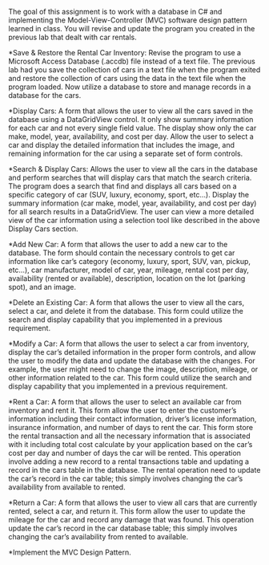 The goal of this assignment is to work with a database in C# and implementing the Model-View-Controller (MVC) software design pattern learned in class. 
You will revise and update the program you created in the previous lab that dealt with car rentals. 


*Save & Restore the Rental Car Inventory:
Revise the program to use a Microsoft Access Database (.accdb) file instead of a text file. The previous lab had you save the collection of cars in a text file when the program exited and restore the collection of cars using the data in the text file when the program loaded. Now utilize a database to store and manage records in a database for the cars.


*Display Cars:
A form that allows the user to view all the cars saved in the database using a DataGridView control. It only show summary information for each car and not every single field value. The display show only the car make, model, year, availability, and cost per day. Allow the user to select a car and display the detailed information that includes the image, and remaining information for the car using a separate set of form controls. 

*Search & Display Cars:
Allows the user to view all the cars in the database and perform searches that will display cars that match the search criteria. The program does a search that find and displays all cars based on a specific category of car (SUV, luxury, economy, sport, etc…). Display the summary information (car make, model, year, availability, and cost per day) for all search results in a DataGridView. The user can view a more detailed view of the car information using a selection tool like described in the above Display Cars section. 


*Add New Car:
A form that allows the user to add a new car to the database. The form should contain the necessary controls to get car information like car’s category (economy, luxury, sport, SUV, van, pickup, etc…), car manufacturer, model of car, year, mileage, rental cost per day, availability (rented or available), description, location on the lot (parking spot), and an image.

*Delete an Existing Car:
A form that allows the user to view all the cars, select a car, and delete it from the database. This form could utilize the search and display capability that you implemented in a previous requirement.


*Modify a Car:
A form that allows the user to select a car from inventory, display the car’s detailed information in the proper form controls, and allow the user to modify the data and update the database with the changes. For example, the user might need to change the image, description, mileage, or other information related to the car. This form could utilize the search and display capability that you implemented in a previous requirement.


*Rent a Car:
A form that allows the user to select an available car from inventory and rent it. This form allow the user to enter the customer’s information including their contact information, driver’s license information, insurance information, and number of days to rent the car. This form store the rental transaction and all the necessary information that is associated with it including total cost calculate by your application based on the car’s cost per day and number of days the car will be rented. This operation involve adding a new record to a rental transactions table and updating a record in the cars table in the database. The rental operation need to update the car’s record in the car table; this simply involves changing the car’s availability from available to rented. 

*Return a Car:
A form that allows the user to view all cars that are currently rented, select a car, and return it. This form allow the user to update the mileage for the car and record any damage that was found. This operation update the car’s record in the car database table; this simply involves changing the car’s availability from rented to available.

*Implement the MVC Design Pattern.
